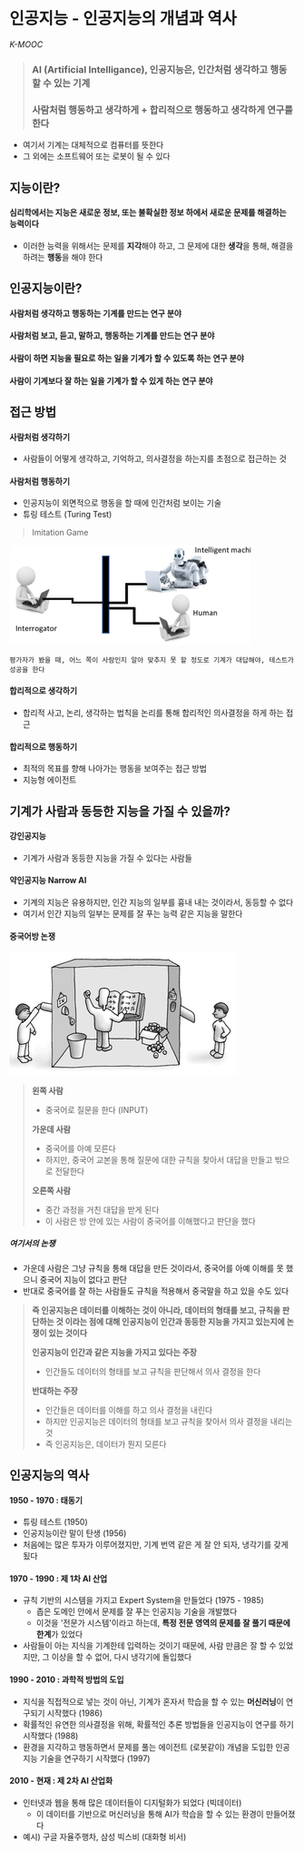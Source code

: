 # 인공지능 - 인공지능의 개념과 역사

*K-MOOC*



> ### AI (Artificial Intelligance), 인공지능은, 인간처럼 생각하고 행동할 수 있는 기계
>
> ### 사람처럼 행동하고 생각하게 + 합리적으로 행동하고 생각하게 연구를 한다

- 여기서 기계는 대체적으로 컴퓨터를 뜻한다
- 그 외에는 소프트웨어 또는 로봇이 될 수 있다



## 지능이란?

#### 심리학에서는 지능은 새로운 정보, 또는 불확실한 정보 하에서 새로운 문제를 해결하는 능력이다

- 이러한 능력을 위해서는 문제를 **지각**해야 하고, 그 문제에 대한 **생각**을 통해, 해결을 하려는 **행동**을 해야 한다



## 인공지능이란?

#### 사람처럼 생각하고 행동하는 기계를 만드는 연구 분야



#### 사람처럼 보고, 듣고, 말하고, 행동하는 기계를 만드는 연구 분야



#### 사람이 하면 지능을 필요로 하는 일을 기계가 할 수 있도록 하는 연구 분야



#### 사람이 기계보다 잘 하는 일을 기계가 할 수 있게 하는 연구 분야





## 접근 방법

#### 사람처럼 생각하기

- 사람들이 어떻게 생각하고, 기억하고, 의사결정을 하는지를 초점으로 접근하는 것



#### 사람처럼 행동하기

- 인공지능이 외면적으로 행동을 할 때에 인간처럼 보이는 기술
- 튜링 테스트 (Turing Test)

> Imitation Game

<img src="4_인공지능.assets/ai.png" alt="ai" style="zoom:50%;" />

`평가자가 봤을 때, 어느 쪽이 사람인지 알아 맞추지 못 할 정도로 기계가 대답해야, 테스트가 성공을 한다`





#### 합리적으로 생각하기

- 합리적 사고, 논리, 생각하는 법칙을 논리를 통해 합리적인 의사결정을 하게 하는 접근



#### 합리적으로 행동하기

- 최적의 목표를 향해 나아가는 행동을 보여주는 접근 방법
- 지능형 에이전트 



## 기계가 사람과 동등한 지능을 가질 수 있을까?

#### 강인공지능

- 기계가 사람과 동등한 지능을 가질 수 있다는 사람들



#### 약인공지능 Narrow AI

- 기계의 지능은 유용하지만, 인간 지능의 일부를 흉내 내는 것이라서, 동등할 수 없다
- 여기서 인간 지능의 일부는 문제를 잘 푸는 능력 같은 지능을 말한다



#### 중국어방 논쟁

<img src="4_인공지능.assets/ai1.jpeg" alt="ai1" style="zoom:50%;" />

> **왼쪽 사람**
>
> - 중국어로 질문을 한다 (INPUT)
>
> **가운데 사람** 
>
> - 중국어를 아예 모른다
> - 하지만, 중국어 교본을 통해 질문에 대한 규칙을 찾아서 대답을 만들고 밖으로 전달한다
>
> **오른쪽 사람**
>
> - 중간 과정을 거친 대답을 받게 된다
> - 이 사람은 방 안에 있는 사람이 중국어를 이해했다고 판단을 했다



##### 여기서의 논쟁

- 가운데 사람은 그냥 규칙을 통해 대답을 만든 것이라서, 중국어를 아예 이해를 못 했으니 중국어 지능이 없다고 판단
- 반대로 중국어를 잘 하는 사람들도 규칙을 적용해서 중국말을 하고 있을 수도 있다



> **즉 인공지능은 데이터를 이해하는 것이 아니라, 데이터의 형태를 보고, 규칙을 판단하는 것 이라는 점에 대해 인공지능이 인간과 동등한 지능을 가지고 있는지에 논쟁이 있는 것이다**
>
> 
>
> **인공지능이 인간과 같은 지능을 가지고 있다는 주장**
>
> - 인간들도 데이터의 형태를 보고 규칙을 판단해서 의사 결정을 한다
>
> **반대하는 주장**
>
> - 인간들은 데이터를 이해를 하고 의사 결정을 내린다
> - 하지만 인공지능은 데이터의 형태를 보고 규칙을 찾아서 의사 결정을 내리는 것
> - 즉 인공지능은, 데이터가 뭔지 모른다





## 인공지능의 역사

#### 1950 - 1970 : 태동기

- 튜링 테스트 (1950)
- 인공지능이란 말이 탄생 (1956)
- 처음에는 많은 투자가 이루어졌지만, 기계 번역 같은 게 잘 안 되자, 냉각기를 갖게 됬다



#### 1970 - 1990 : 제 1차 AI 산업

- 규칙 기반의 시스템을 가지고 Expert System을 만들었다 (1975 - 1985)
  - 좁은 도메인 안에서 문제를 잘 푸는 인공지능 기술을 개발했다
  - 이것을 '전문가 시스템'이라고 하는데, **특정 전문 영역의 문제를 잘 풀기 때문에 한계**가 있었다
- 사람들이 아는 지식을 기계한테 입력하는 것이기 때문에, 사람 만큼은 잘 할 수 있었지만, 그 이상을 할 수 없어, 다시 냉각기에 돌입했다



#### 1990 - 2010 : 과학적 방법의 도입

- 지식을 직접적으로 넣는 것이 아닌, 기계가 혼자서 학습을 할 수 있는 **머신러닝**이 연구되기 시작했다 (1986)
- 확률적인 유연한 의사결정을 위해, 확률적인 추론 방법들을 인공지능이 연구를 하기 시작했다 (1988)
- 환경을 지각하고 행동하면서 문제를 풀는 에이전트 (로봇같이) 개념을 도입한 인공지능 기술을 연구하기 시작했다 (1997)



#### 2010 - 현재 : 제 2차 AI 산업화

- 인터넷과 웹을 통해 많은 데이터들이 디지털화가 되었다 (빅데이터)
  - 이 데이터를 기반으로 머신러닝을 통해 AI가 학습을 할 수 있는 환경이 만들어졌다
- 예시) 구글 자율주행차, 삼성 빅스비 (대화형 비서)

